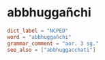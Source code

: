 # abbhuggañchi

``` toml
dict_label = "NCPED"
word = "abbhuggañchi"
grammar_comment = "aor. 3 sg."
see_also = ["abbhuggacchati"]
```

